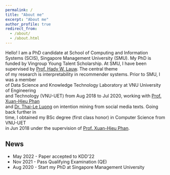 ```yaml
---
permalink: /
title: "About me"
excerpt: "About me"
author_profile: true
redirect_from: 
  - /about/
  - /about.html
---
```


Hello! I am a PhD candidate at School of Computing and Information Systems (SCIS), Singapore Management University (SMU). My PhD is funded by Vingroup Young Talent Scholarship. 
At SMU, I have been supervised by [Prof. Hady W. Lauw](https://www.hadylauw.com/). The central theme<br> of my research is interpretability in recommender systems.
Prior to SMU, I was a member<br> of Data Science and Knowledge Technology Laboratory at VNU University of Engineering<br> and Technology (VNU-UET) from Aug 2018 to Jul 2020,
working with [Prof. Xuan-Hieu Phan](https://sites.google.com/site/pxhieu/)<br> and [Dr. Thai-Le Luong](https://scholar.google.com/citations?user=I1FbHw4AAAAJ&hl=en) on intention mining from social media texts. 
Going back further in<br> time, I obtained my BSc degree (first class honor) in Computer Science from VNU-UET<br> in Jun 2018 under the supervision of [Prof. Xuan-Hieu Phan](https://sites.google.com/site/pxhieu/).

## News
* May 2022 - Paper accepted to KDD'22
* Nov 2021 - Pass Qualifying Examination (QE)
* Aug 2020 - Start my PhD at Singapore Management University
